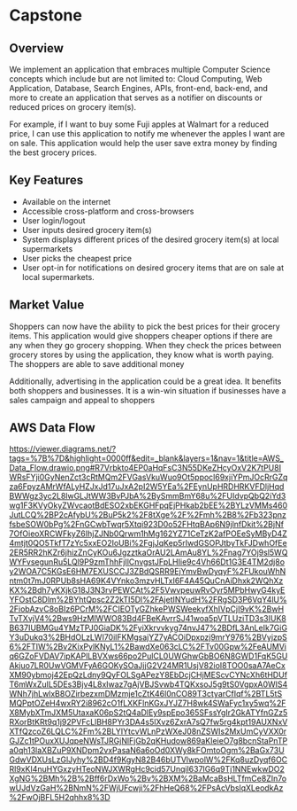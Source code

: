 # Capstone
## Overview
  We implement an application that embraces multiple Computer Science concepts which include but are not limited to: Cloud Computing, Web Application,  Database, Search Engines,     APIs, front-end, back-end, and more to create an application that serves as a notifier on discounts or reduced prices on grocery item(s). 

  For example, if I want to buy some Fuji apples at Walmart for a reduced price, I can use this application to notify me whenever the apples I want are on sale. This application     would help the user save extra money by finding the best grocery prices.
  
## Key Features
  <ul>
    <li>Available on the internet</li>
    <li>Accessible cross-platform and cross-browsers</li>
    <li>User login/logout</li>
    <li>User inputs desired grocery item(s)</li>
    <li>System displays different prices of the desired grocery item(s) at local supermarkets</li>
    <li>User picks the cheapest price</li>
    <li>User opt-in for notifications on desired grocery items that are on sale at local supermarkets.</li>
  </ul>


## Market Value
  Shoppers can now have the ability to pick the best prices for their grocery items. This application would give shoppers cheaper options if there are any when they go grocery       shopping. When they check the prices between grocery stores by using the application, they know what is worth paying. The shoppers are able to save additional money 
   
  Additionally, advertising in the application could be a great idea. It benefits both shoppers and businesses. It is a win-win situation if businesses have a sales campaign and     appeal to shoppers

## AWS Data Flow
https://viewer.diagrams.net/?tags=%7B%7D&highlight=0000ff&edit=_blank&layers=1&nav=1&title=AWS_Data_Flow.drawio.png#R7Vrbkto4EP0aHqFsC3N55DKeZHcyOxV2K7tPU8IWRsFYji0GyNenZct3cRtMQm2FVGasVkuWuo9Ot5ppocl69xjiYPmJOcRrGZqza6FpyzAMrWfALyHZJxJd17uJxA2pI2W5YEa%2FEynUpHRDHRKVFDljHqdBWWgz3yc2L8lwGLJtWW3BvPJbA%2BySmmBmY68u%2FUIdvpQbQ2iYd3wg1F3KVyOkyZWvcaotBdESO2xbEKGHFpqEjPHkab2bEE%2BYLzVMMs460JutLCQ%2BP2cAfybU%2BuP5k2%2F8tXge%2F%2Fmh%2B8%2Fb323pnzfsbeSOW0bPg%2FnGCwbTwqr5Xtqi923D0o52FHtqBAp6N9jlnfDkit%2BjNf7OfOieoXRCWFkyZ6IhjZJNb0Qrwm1hMg162YZ71CeTzK2afPOEeSyMByD4Z4mtjt0QO5TkfT7zYc5xxEO2IoUBi%2FgjJqKep5rIwdGSOPJtbyTkFJDwhOfEe2ER5RR2hKZr6jhizZnCyKOu6JgzztkaOrAU2LAmAu8YL%2Fnag7YOj9sl5WQWYFvsegunRu5LQl9P9zmThhFjIlCnvgstJFpLHIie9c4Vh66Dt1G3E4TM2dj8oy2WOA7C5KGsE6HM7EXUSCCJ3ZBdQSRR9EjYmvBwDyqyF%2FUkouWhNntm0t7mJ0RPUb8sHA69K4VYnko3mzvHLTxI6F4A45QuCnAiDhxk2WQhXzKX%2Bdh7yKXjkG18J3N3rvPEWCAt%2F5VwvpeuwRvOyr5MPbHwyG4kyEYFOstC8Dlm%2BYhtQpsc2Z2kTI5Dl%2FAjetINYudH%2FRgSD3P6VqY4lU%2FiobAzvC8oBIz6PCrM%2FCIEOTyGZhkePWSWeekyfXhIVpCjI9vK%2BwHTvTXvjV4%2Bws9HzMlWWO83Bd4FBeKAvrrSJ41woa5pVTLUziTD3s3IUK8B637IUBMGu4YMzTPJ0GiaDK%2FyiXkrvvkyg74nvJ47%2BDfL3AnLeIk7GiGY3uDukq3%2BHdOLzLWI70ilFKMgsajYZ7yACOiDpxpzj9mrY976%2BVyjzpS6%2FTIW%2Bv2KixPylKNyL1%2BawdXe063cLC%2FTv00Gpw%2FeAUMViq6GZoFVDAV7ipKAPlLBVXws66po2PulCL0UWGhwGbBO6N8GWD1FqK5GUAkjuo7LR0UwVGMVFyA6GOKySOaJjjG2V24MR1UsjV82ioI8TOO0saA7AeCxXM90ybmoj42EpQzLdny9QyFOLSgAPezY8EbDcjCHjMEScvCYNcXh6tHDUfT6mWxZuIL5DEs3Bjv4L8xIwaz7gAjVBJSvwb4TQKxsoJ5g9tS0VgpxA0WIS4WNh7jhLwlxB8OZirbezxmDMzmje1cZtK46l0nCO89T3ctyarCfIqf%2BTL5tSMQPptOZeH4wxRY2i8962cO1fLXKFlnKGxJYJZ7H8wk4SWaFyc1xy5wq%2FX8MybXTmJXM5UtaxaK06pS2tQ4aDlEy9spEpo365SFssYgIr2GkATYfnGZz5RXorBtKRt9q1j92PVFcLlBH8PYr3DA4s5lXvz6ZxrA7sQ7fw5rg4kpt19AUXNxVXTfQzcoZ6LQLC%2Fm%2BLYIYtcvWLnPzWXeJ08nZSWIs2MxUmCyVXX0rGJZc1tPOuxXUJqpeNWsTJRGjNlFjGb2qKHudow869aKIeieO7g8bcnStaPnTPa0qh13laXBZuP9XNDpm2vxPasaN6a6oOd0XWy8kFOmtoOgm%2BaGx73UGdwVDXUsLzGlJyhy%2BD4f9KgyN82B46bUTVlwpolW%2FKq8uzDyqf6OCRl9xKI4nuHYGxzyHTeoNWJXWRgHc9cid57Unqil637IG6q9Tj1NNEwkwDO2XgNG%2BMh%2B%2Bff6rDxWo%2Bv%2BXM%2BaMcaBsHLTfmCe8ZIn7owUJdVzGaH%2BNmN%2FWjUFcwji%2FhHeQ68%2FPsAcVbslqXLeodkAz%2FwOjBFL5H2qhhx8%3D
